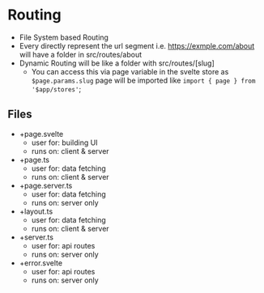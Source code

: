 # Routing

- File System based Routing
- Every directly represent the url segment i.e. https://exmple.com/about will have a folder in src/routes/about
- Dynamic Routing will be like a folder with src/routes/[slug]
  - You can access this via page variable in the svelte store as `$page.params.slug` page will be imported like `import { page } from '$app/stores'`; 

## Files

- +page.svelte
  - user for: building UI
  - runs on: client & server
- +page.ts
  - user for: data fetching
  - runs on: client & server
- +page.server.ts
  - user for: data fetching
  - runs on: server only
- +layout.ts
  - user for: data fetching
  - runs on: client & server
- +server.ts
  - user for: api routes
  - runs on: server only
- +error.svelte
  - user for: api routes
  - runs on: server only